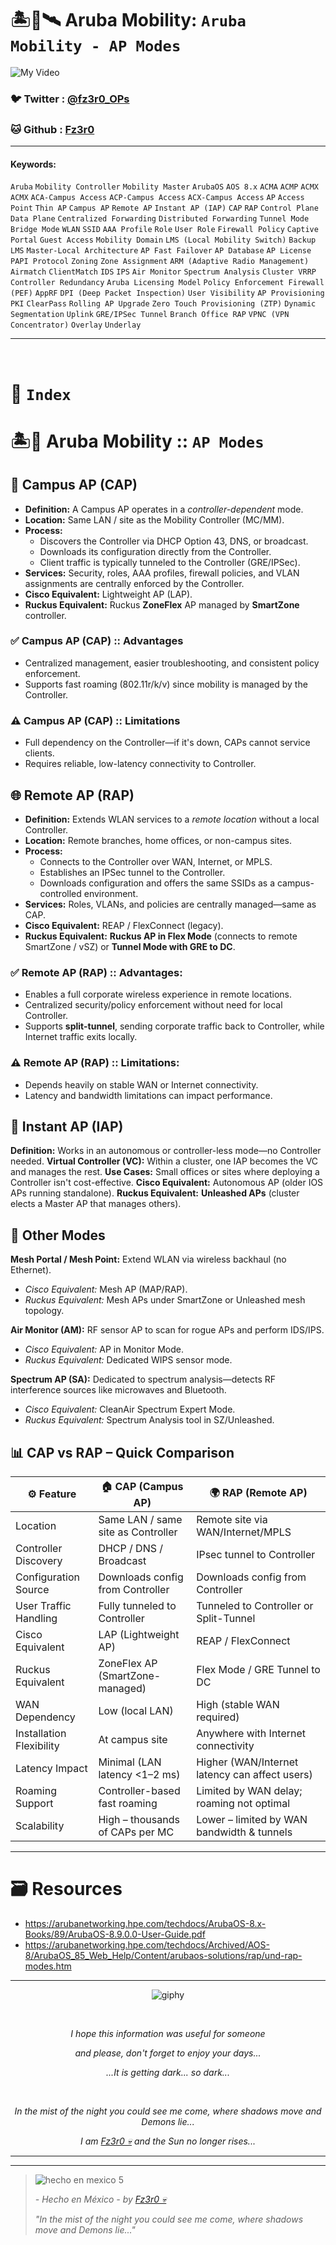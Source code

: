 # 🏝️📡🛰️ Aruba Mobility: `Aruba Mobility - AP Modes`

![My Video](https://user-images.githubusercontent.com/94720207/165892585-b830998d-d7c5-43b4-a3ad-f71a07b9077e.gif)

### 🐦 Twitter  : [@fz3r0_OPs](https://twitter.com/Fz3r0_OPs)
### 🐱 Github  : [Fz3r0](https://github.com/fz3r0) 

---
 
#### Keywords:  

`Aruba` `Mobility Controller` `Mobility Master` `ArubaOS` `AOS 8.x` `ACMA` `ACMP` `ACMX` `ACMX` `ACA‑Campus Access` `ACP‑Campus Access` `ACX‑Campus Access`  `AP` `Access Point` `Thin AP` `Campus AP` `Remote AP` `Instant AP (IAP)` `CAP` `RAP` `Control Plane` `Data Plane` `Centralized Forwarding` `Distributed Forwarding` `Tunnel Mode` `Bridge Mode` `WLAN` `SSID` `AAA Profile` `Role` `User Role` `Firewall Policy`  `Captive Portal` `Guest Access` `Mobility Domain` `LMS (Local Mobility Switch)` `Backup LMS` `Master-Local Architecture` `AP Fast Failover` `AP Database` `AP License` `PAPI Protocol` `Zoning` `Zone Assignment` `ARM (Adaptive Radio Management)` `Airmatch` `ClientMatch`  `IDS` `IPS` `Air Monitor` `Spectrum Analysis` `Cluster VRRP` `Controller Redundancy` `Aruba Licensing Model` `Policy Enforcement Firewall (PEF)` `AppRF` `DPI (Deep Packet Inspection)` `User Visibility` `AP Provisioning` `PKI` `ClearPass`  `Rolling AP Upgrade` `Zero Touch Provisioning (ZTP)` `Dynamic Segmentation` `Uplink` `GRE/IPSec Tunnel` `Branch Office RAP` `VPNC (VPN Concentrator)` `Overlay` `Underlay`


---

<br>

# 📄 `Index`


# 🏝️📡 Aruba Mobility :: `AP Modes`

## 📡 Campus AP (CAP)

- **Definition:** A Campus AP operates in a *controller-dependent* mode. 
- **Location:** Same LAN / site as the Mobility Controller (MC/MM).
- **Process:**
   - Discovers the Controller via DHCP Option 43, DNS, or broadcast.
   - Downloads its configuration directly from the Controller.
   - Client traffic is typically tunneled to the Controller (GRE/IPSec).
- **Services:** Security, roles, AAA profiles, firewall policies, and VLAN assignments are centrally enforced by the Controller.
- **Cisco Equivalent:** Lightweight AP (LAP).
- **Ruckus Equivalent:** Ruckus **ZoneFlex** AP managed by **SmartZone** controller.

### ✅ Campus AP (CAP) :: **Advantages**

- Centralized management, easier troubleshooting, and consistent policy enforcement.
- Supports fast roaming (802.11r/k/v) since mobility is managed by the Controller.

### ⚠️ Campus AP (CAP) :: **Limitations**

- Full dependency on the Controller—if it's down, CAPs cannot service clients.
- Requires reliable, low-latency connectivity to Controller.

## 🌐 Remote AP (RAP)

- **Definition:** Extends WLAN services to a *remote location* without a local Controller.
- **Location:** Remote branches, home offices, or non-campus sites.
- **Process:**
   - Connects to the Controller over WAN, Internet, or MPLS.
   - Establishes an IPSec tunnel to the Controller.
   - Downloads configuration and offers the same SSIDs as a campus-controlled environment.
- **Services:** Roles, VLANs, and policies are centrally managed—same as CAP.
- **Cisco Equivalent:** REAP / FlexConnect (legacy).
- **Ruckus Equivalent:** **Ruckus AP in Flex Mode** (connects to remote SmartZone / vSZ) or **Tunnel Mode with GRE to DC**.

### ✅ Remote AP (RAP) :: **Advantages:**

- Enables a full corporate wireless experience in remote locations.
- Centralized security/policy enforcement without need for local Controller.
- Supports **split-tunnel**, sending corporate traffic back to Controller, while Internet traffic exits locally.

### ⚠️ Remote AP (RAP) :: **Limitations:**

- Depends heavily on stable WAN or Internet connectivity.
- Latency and bandwidth limitations can impact performance.

## 🔌 Instant AP (IAP)

**Definition:** Works in an autonomous or controller-less mode—no Controller needed.
**Virtual Controller (VC):** Within a cluster, one IAP becomes the VC and manages the rest.
**Use Cases:** Small offices or sites where deploying a Controller isn't cost-effective.
**Cisco Equivalent:** Autonomous AP (older IOS APs running standalone).
**Ruckus Equivalent:** **Unleashed APs** (cluster elects a Master AP that manages others).

## 📶 Other Modes

**Mesh Portal / Mesh Point:** Extend WLAN via wireless backhaul (no Ethernet).  

- *Cisco Equivalent:* Mesh AP (MAP/RAP).  
- *Ruckus Equivalent:* Mesh APs under SmartZone or Unleashed mesh topology.  

**Air Monitor (AM):** RF sensor AP to scan for rogue APs and perform IDS/IPS.  

- *Cisco Equivalent:* AP in Monitor Mode.  
- *Ruckus Equivalent:* Dedicated WIPS sensor mode.  

**Spectrum AP (SA):** Dedicated to spectrum analysis—detects RF interference sources like microwaves and Bluetooth.  

- *Cisco Equivalent:* CleanAir Spectrum Expert Mode.  
- *Ruckus Equivalent:* Spectrum Analysis tool in SZ/Unleashed.  

## 📊 CAP vs RAP – Quick Comparison

| ⚙️ Feature               | 🏠 CAP (Campus AP)                | 🌍 RAP (Remote AP)                          |
|--------------------------|-----------------------------------|----------------------------------------------|
| Location                 | Same LAN / same site as Controller| Remote site via WAN/Internet/MPLS            |
| Controller Discovery     | DHCP / DNS / Broadcast            | IPsec tunnel to Controller                   |
| Configuration Source     | Downloads config from Controller  | Downloads config from Controller             |
| User Traffic Handling    | Fully tunneled to Controller      | Tunneled to Controller or Split-Tunnel       |
| Cisco Equivalent         | LAP (Lightweight AP)              | REAP / FlexConnect                           |
| Ruckus Equivalent        | ZoneFlex AP (SmartZone-managed)   | Flex Mode / GRE Tunnel to DC                 |
| WAN Dependency           | Low (local LAN)                   | High (stable WAN required)                   |
| Installation Flexibility | At campus site                    | Anywhere with Internet connectivity          |
| Latency Impact           | Minimal (LAN latency <1–2 ms)     | Higher (WAN/Internet latency can affect users)|
| Roaming Support          | Controller-based fast roaming     | Limited by WAN delay; roaming not optimal    |
| Scalability              | High – thousands of CAPs per MC   | Lower – limited by WAN bandwidth & tunnels   |

---

# 🗃️ Resources

- https://arubanetworking.hpe.com/techdocs/ArubaOS-8.x-Books/89/ArubaOS-8.9.0.0-User-Guide.pdf
- https://arubanetworking.hpe.com/techdocs/Archived/AOS-8/ArubaOS_85_Web_Help/Content/arubaos-solutions/rap/und-rap-modes.htm

---

<span align="center"> <p align="center"> ![giphy](https://user-images.githubusercontent.com/94720207/166587250-292d9a9f-e590-4c25-a678-d457e2268e85.gif) </p> </span> 

&nbsp;

<span align="center"> <p align="center"> _I hope this information was useful for someone_ </p> </span> 
<span align="center"> <p align="center"> _and please, don't forget to enjoy your days..._ </p> </span> 
<span align="center"> <p align="center"> _...It is getting dark... so dark..._ </p> </span> 

&nbsp;

<span align="center"> <p align="center"> _In the mist of the night you could see me come, where shadows move and Demons lie..._ </p> </span> 
<span align="center"> <p align="center"> _I am [Fz3r0 💀](https://github.com/Fz3r0/) and the Sun no longer rises..._ </p> </span> 

---

---

> ![hecho en mexico 5](https://user-images.githubusercontent.com/94720207/166068790-fa1f243d-2db9-4810-a6e4-eb3c4ad23700.png)
>
> _- Hecho en México - by [Fz3r0 💀](https://github.com/Fz3r0/)_  
>
> _"In the mist of the night you could see me come, where shadows move and Demons lie..."_ 
